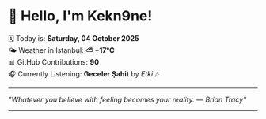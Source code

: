 # 👋 Hello, I'm Kekn9ne!

🗓️ Today is: **Saturday, 04 October 2025**  
🌤️ Weather in Istanbul: **⛅️  +17°C**  
📊 GitHub Contributions: **90**  
🎧 Currently Listening: **Geceler Şahit** by *Etki* 🎶

---

_"Whatever you believe with feeling becomes your reality.  — *Brian Tracy*"_

---
